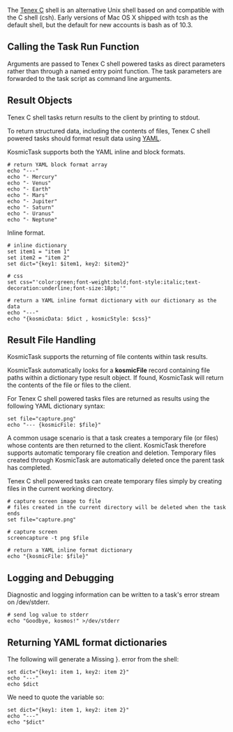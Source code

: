 
The [Tenex C](http://www.tcsh.org/Home) shell is an alternative Unix shell based on and compatible with the C shell (csh). Early versions of Mac OS X shipped with tcsh as the default shell, but the default for new accounts is bash as of 10.3.


Calling the Task Run Function
-----------------------------

Arguments are passed to Tenex C shell powered tasks as direct parameters rather than through a named entry point function. The task parameters are forwarded to the task script as command line arguments.


Result Objects
--------------

Tenex C shell tasks return results to the client by printing to stdout.

To return structured data, including the contents of files, Tenex C shell powered tasks should format result data using [YAML](http://en.wikipedia.org/wiki/YAML).

KosmicTask supports both the YAML inline and block formats.

	# return YAML block format array
	echo "---"
	echo "- Mercury"
	echo "- Venus"
	echo "- Earth"
	echo "- Mars"
	echo "- Jupiter"
	echo "- Saturn"
	echo "- Uranus"
	echo "- Neptune"

Inline format.

	# inline dictionary
	set item1 = "item 1"
	set item2 = "item 2"
	set dict="{key1: $item1, key2: $item2}"
	
	# css
	set css="'color:green;font-weight:bold;font-style:italic;text-decoration:underline;font-size:18pt;'"
	
	# return a YAML inline format dictionary with our dictionary as the data
	echo "---"
	echo "{kosmicData: $dict , kosmicStyle: $css}"


Result File Handling
--------------------

KosmicTask supports the returning of file contents within task results. 

KosmicTask automatically looks for a **kosmicFile** record containing file paths within a dictionary type result object. If found, KosmicTask will return the contents of the file or files to the client.

For Tenex C shell powered tasks files are returned as results using the following YAML dictionary syntax:

	set file="capture.png"
	echo "--- {kosmicFile: $file}"

A common usage scenario is that a task creates a temporary file (or files) whose contents are then returned to the client. KosmicTask therefore supports automatic temporary file creation and deletion. Temporary files created through KosmicTask are automatically deleted once the parent task has completed.

Tenex C shell powered tasks can create temporary files simply by creating files in the current working directory.
	
	# capture screen image to file
	# files created in the current directory will be deleted when the task ends
	set file="capture.png"
	
	# capture screen
	screencapture -t png $file
	
	# return a YAML inline format dictionary
	echo "{kosmicFile: $file}"
	

Logging and Debugging
---------------------

Diagnostic and logging information can be written to a task's error stream on /dev/stderr. 

	# send log value to stderr
	echo "Goodbye, kosmos!" >/dev/stderr


Returning YAML format dictionaries
------------------------------------

The following will generate a Missing }. error from the shell:

	set dict="{key1: item 1, key2: item 2}"
	echo "---"
	echo $dict

We need to quote the variable so:

	set dict="{key1: item 1, key2: item 2}"
	echo "---"
	echo "$dict"
